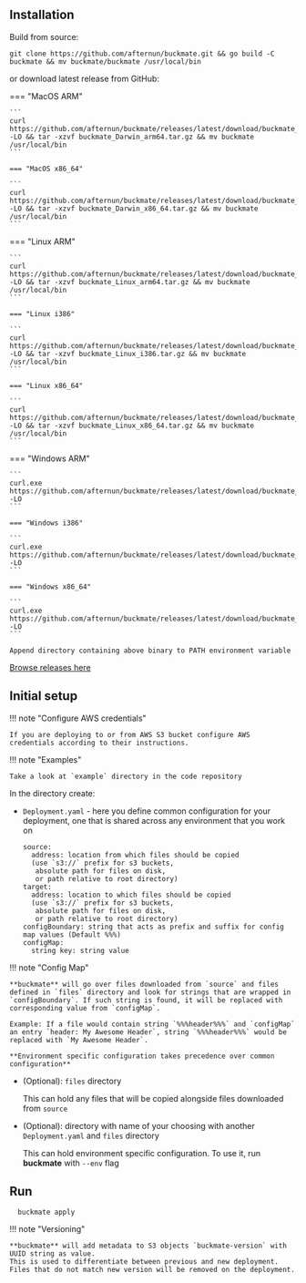 ## Installation

Build from source:
    
```
git clone https://github.com/afternun/buckmate.git && go build -C buckmate && mv buckmate/buckmate /usr/local/bin
``` 

or download latest release from GitHub:


=== "MacOS ARM"

    ```
    curl https://github.com/afternun/buckmate/releases/latest/download/buckmate_Darwin_arm64.tar.gz -LO && tar -xzvf buckmate_Darwin_arm64.tar.gz && mv buckmate /usr/local/bin
    ```
    
    === "MacOS x86_64"

    ```
    curl https://github.com/afternun/buckmate/releases/latest/download/buckmate_Darwin_x86_64.tar.gz -LO && tar -xzvf buckmate_Darwin_x86_64.tar.gz && mv buckmate /usr/local/bin
    ```

=== "Linux ARM"

    ```
    curl https://github.com/afternun/buckmate/releases/latest/download/buckmate_Linux_arm64.tar.gz -LO && tar -xzvf buckmate_Linux_arm64.tar.gz && mv buckmate /usr/local/bin
    ```
    
    === "Linux i386"

    ```
    curl https://github.com/afternun/buckmate/releases/latest/download/buckmate_Linux_i386.tar.gz -LO && tar -xzvf buckmate_Linux_i386.tar.gz && mv buckmate /usr/local/bin
    ```
    
    === "Linux x86_64"

    ```
    curl https://github.com/afternun/buckmate/releases/latest/download/buckmate_Linux_x86_64.tar.gz -LO && tar -xzvf buckmate_Linux_x86_64.tar.gz && mv buckmate /usr/local/bin
    ```

=== "Windows ARM"

    ```
    curl.exe https://github.com/afternun/buckmate/releases/latest/download/buckmate_Windows_arm64.tar.gz -LO
    ```
    
    === "Windows i386"

    ```
    curl.exe https://github.com/afternun/buckmate/releases/latest/download/buckmate_Windows_i386.tar.gz -LO
    ```
    
    === "Windows x86_64"

    ```
    curl.exe https://github.com/afternun/buckmate/releases/latest/download/buckmate_Windows_x86_64.tar.gz -LO
    ```

    Append directory containing above binary to PATH environment variable


[Browse releases here](https://github.com/afternun/buckmate/releases)

## Initial setup

!!! note "Configure AWS credentials"

    If you are deploying to or from AWS S3 bucket configure AWS credentials according to their instructions.

!!! note "Examples"

    Take a look at `example` directory in the code repository

   In the directory create:

* `Deployment.yaml` - here you define common configuration for your deployment, one that is shared across any environment that you work on
    
    ```
    source:
      address: location from which files should be copied 
      (use `s3://` prefix for s3 buckets,
       absolute path for files on disk,
       or path relative to root directory)
    target:
      address: location to which files should be copied
      (use `s3://` prefix for s3 buckets,
       absolute path for files on disk,
       or path relative to root directory)
    configBoundary: string that acts as prefix and suffix for config map values (Default %%%)
    configMap:
      string key: string value
    ```

!!! note "Config Map"

    **buckmate** will go over files downloaded from `source` and files defined in `files` directory and look for strings that are wrapped in `configBoundary`. If such string is found, it will be replaced with corresponding value from `configMap`. 
    
    Example: If a file would contain string `%%%header%%%` and `configMap` an entry `header: My Awesome Header`, string `%%%header%%%` would be replaced with `My Awesome Header`. 

    **Environment specific configuration takes precedence over common configuration**

* (Optional): `files` directory

    This can hold any files that will be copied alongside files downloaded from `source`

* (Optional): directory with name of your choosing with another `Deployment.yaml` and `files` directory

    This can hold environment specific configuration. To use it, run **buckmate** with `--env` flag

## Run

```
  buckmate apply
```

!!! note "Versioning"

    **buckmate** will add metadata to S3 objects `buckmate-version` with UUID string as value.
    This is used to differentiate between previous and new deployment. Files that do not match new version will be removed on the deployment.